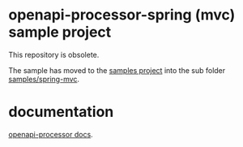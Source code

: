 # openapi-processor-spring (mvc) sample project

This repository is obsolete. 

The sample has moved to the [samples project][oap-samples] into the sub folder [samples/spring-mvc][oap-samples-spring-mvc].
 

# documentation 

[openapi-processor docs][oap-docs].

[oap-docs]: https://docs.openapiprocessor.io
[oap-samples]: https://github.com/openapi-processor/openapi-processor-samples
[oap-samples-spring-mvc]: https://github.com/openapi-processor/openapi-processor-samples/tree/master/samples/spring-mvc
